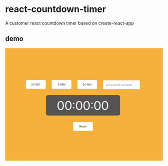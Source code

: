 
# react-countdown-timer
A customer react countdown timer based on create-react-app
## demo
<img src="https://github.com/maomaoZH/countdown-timer/blob/master/demo.gif" alt="demo" />
